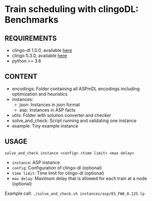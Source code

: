 # Train scheduling with clingoDL: Benchmarks
## REQUIREMENTS

- clingo-dl 1.0.0, available [here](https://github.com/potassco/)
- clingo 5.3.0, available [here](https://github.com/potassco/)
- python >= 3.6

## CONTENT

- encodings: Folder containing all ASPmDL encodings including optimization and heuristics
- instances:
	- json: Instances in json format
	- asp: Instances in ASP facts
- utils: Folder with solution converter and checker
- solve_and_check: Script running and validating one instance
- example: Tiny example instance

## USAGE

`solve_and_check instance <config> <time limit> <max delay>`

- `instance`: ASP instance
- `config`: Configuration of clingo-dl (optional)
- `time limit`: Time limit for clingo-dl (optional)
- `max delay`: Maximum delay that is allowed for each train at a node (optional)

Example call:
`./solve_and_check.sh instances/asp/03_FWA_0.125.lp`
